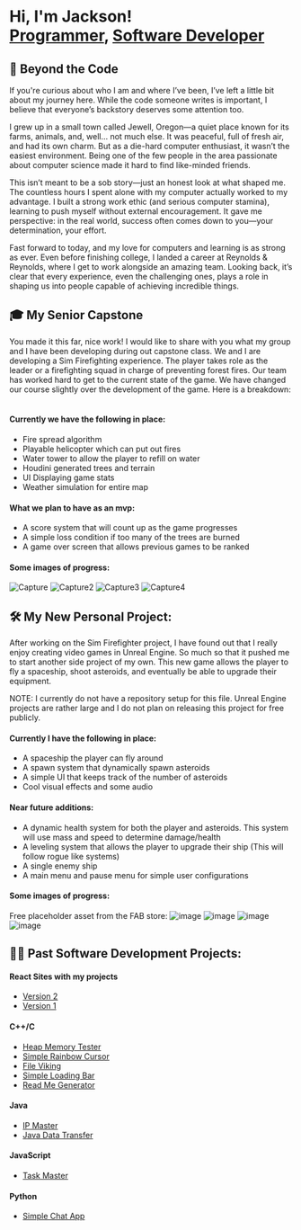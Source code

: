 <h1>Hi, I'm Jackson! <br/><a href="https://github.com/jacksonkvandyke">Programmer</a>, <a href="https://www.linkedin.com/in/jackson-van-dyke-4389b5270/">Software Developer</a></h1>

## 🧬 Beyond the Code
  If you're curious about who I am and where I’ve been, I’ve left a little bit about my journey here. While the code someone writes is important, I believe that everyone’s backstory deserves some attention too.
  
  I grew up in a small town called Jewell, Oregon—a quiet place known for its farms, animals, and, well… not much else. It was peaceful, full of fresh air, and had its own charm. But as a die-hard computer enthusiast, it wasn’t the easiest environment. Being one of the   few people in the area passionate about computer science made it hard to find like-minded friends.
  
  This isn’t meant to be a sob story—just an honest look at what shaped me. The countless hours I spent alone with my computer actually worked to my advantage. I built a strong work ethic (and serious computer stamina), learning to push myself without external
  encouragement. It gave me perspective: in the real world, success often comes down to you—your determination, your effort.
  
  Fast forward to today, and my love for computers and learning is as strong as ever. Even before finishing college, I landed a career at Reynolds & Reynolds, where I get to work alongside an amazing team. Looking back, it’s clear that every experience, even the
  challenging ones, plays a role in shaping us into people capable of achieving incredible things.

## 🎓 My Senior Capstone
  You made it this far, nice work! I would like to share with you what my group and I have been developing during out capstone class. We and I are developing a Sim Firefighting experience. The player takes role as the leader or a firefighting squad in charge of
  preventing forest fires. Our team has worked hard to get to the current state of the game. We have changed our course slightly over the development of the game. Here is a breakdown:
  <br></br>
  
  #### Currently we have the following in place: 
  -  Fire spread algorithm
  -  Playable helicopter which can put out fires
  -  Water tower to allow the player to refill on water
  -  Houdini generated trees and terrain
  -  UI Displaying game stats
  -  Weather simulation for entire map

  #### What we plan to have as an mvp:
  -  A score system that will count up as the game progresses
  -  A simple loss condition if too many of the trees are burned
  -  A game over screen that allows previous games to be ranked

  #### Some images of progress:
![Capture](https://github.com/user-attachments/assets/0dbe9bcd-9f71-40f8-9427-0008d38edb7c)
![Capture2](https://github.com/user-attachments/assets/4d65659f-9a60-45ba-964d-0bd651436fe9)
![Capture3](https://github.com/user-attachments/assets/a948c64a-eaed-4c36-9ab1-99fe03c6e378)
![Capture4](https://github.com/user-attachments/assets/6f6411a2-5b9b-4cb8-ab3b-6d7286daadf8)

## 🛠 My New Personal Project:
  After working on the Sim Firefighter project, I have found out that I really enjoy creating video games in Unreal Engine. So much so that it pushed me to start another side project of my own. This new game allows the player to fly a spaceship, shoot asteroids, and
  eventually be able to upgrade their equipment. 

  NOTE: I currently do not have a repository setup for this file. Unreal Engine projects are rather large and I do not plan on releasing this project for free publicly.
  
  #### Currently I have the following in place:
  -  A spaceship the player can fly around
  -  A spawn system that dynamically spawn asteroids
  -  A simple UI that keeps track of the number of asteroids
  -  Cool visual effects and some audio

  #### Near future additions:
  -  A dynamic health system for both the player and asteroids. This system will use mass and speed to determine damage/health
  -  A leveling system that allows the player to upgrade their ship (This will follow rogue like systems)
  -  A single enemy ship
  -  A main menu and pause menu for simple user configurations

  #### Some images of progress:
  Free placeholder asset from the FAB store:
  ![image](https://github.com/user-attachments/assets/b4eb4425-7918-46a4-84c6-8ee159ed9783)
  ![image](https://github.com/user-attachments/assets/144f42ca-922a-4ebd-a0ff-f4a937bd7063)
  ![image](https://github.com/user-attachments/assets/020cf3cf-2bf4-44bd-ab32-2b07da8ac6e0)
  ![image](https://github.com/user-attachments/assets/7fb8acec-8755-4a34-8363-294a00128a10)
  
## 👨‍💻 Past Software Development Projects:

#### React Sites with my projects
- [Version 2](https://softwaretoaster.netlify.app/)
- [Version 1](https://jacksonkvandyke.netlify.app/)

#### C++/C
- [Heap Memory Tester](https://github.com/jacksonkvandyke/HeapMemoryTester)
- [Simple Rainbow Cursor](https://github.com/jacksonkvandyke/SimpleRainbowCursor)
- [File Viking](https://github.com/jacksonkvandyke/FileVikingExecutable)
- [Simple Loading Bar](https://github.com/jacksonkvandyke/SimpleLoadingBar)
- [Read Me Generator](https://github.com/jacksonkvandyke/ReadMeGenerator)

#### Java
- [IP Master](https://github.com/jacksonkvandyke/IPMasterExecutable)
- [Java Data Transfer](https://github.com/jacksonkvandyke/JavaDataTransfer)

#### JavaScript
- [Task Master](https://github.com/jacksonkvandyke/TaskMasterFILES)

#### Python
- [Simple Chat App](https://github.com/jacksonkvandyke/SimpleChatApp)

<!--

Here are some ideas to get you started:

- 🔭 I’m currently working on ...
- 🌱 I’m currently learning ...
- 👯 I’m looking to collaborate on ...
- 🤔 I’m looking for help with ...
- 💬 Ask me about ...
- 📫 How to reach me: ...
- 😄 Pronouns: ...
- ⚡ Fun fact: ...
-->
